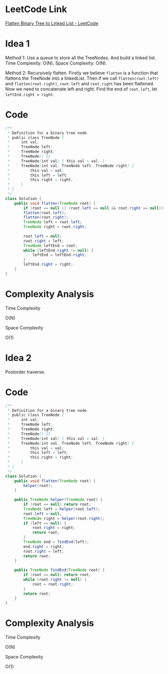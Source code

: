 # LeetCode Link

[Flatten Binary Tree to Linked List - LeetCode](https://leetcode.com/problems/flatten-binary-tree-to-linked-list/)

# Idea 1

Method 1: Use a queue to store all the TreeNodes. And build a linked list. Time Complexity: O(N), Space Complexity: O(N).

Method 2: Recursively flatten. Firstly we believe `flatten` is a function that flattens the TreeNode into a linkedList. Then if we call `flatten(root.left)` and `flatten(root.right)`, `root.left` and `root.right` has been flattened. Now we need to concatenate left and right. Find the end of `root.left`, let `leftEnd.right = right`.

# Code

```java
/**
 * Definition for a binary tree node.
 * public class TreeNode {
 *     int val;
 *     TreeNode left;
 *     TreeNode right;
 *     TreeNode() {}
 *     TreeNode(int val) { this.val = val; }
 *     TreeNode(int val, TreeNode left, TreeNode right) {
 *         this.val = val;
 *         this.left = left;
 *         this.right = right;
 *     }
 * }
 */
class Solution {
    public void flatten(TreeNode root) {
        if (root == null || (root.left == null && root.right == null)) return ;
        flatten(root.left);
        flatten(root.right);
        TreeNode left = root.left;
        TreeNode right = root.right;
        
        root.left = null;
        root.right = left;
        TreeNode leftEnd = root;
        while (leftEnd.right != null) {
            leftEnd = leftEnd.right;
        }
        leftEnd.right = right;
    }
}
```

# Complexity Analysis

Time Complexity

O(N)

Space Complexity

O(1)



# Idea 2

Postorder traverse.

# Code

```java
/**
 * Definition for a binary tree node.
 * public class TreeNode {
 *     int val;
 *     TreeNode left;
 *     TreeNode right;
 *     TreeNode() {}
 *     TreeNode(int val) { this.val = val; }
 *     TreeNode(int val, TreeNode left, TreeNode right) {
 *         this.val = val;
 *         this.left = left;
 *         this.right = right;
 *     }
 * }
 */
class Solution {
    public void flatten(TreeNode root) {
        helper(root);
    }
    
    public TreeNode helper(TreeNode root) {
        if (root == null) return root;
        TreeNode left = helper(root.left);
        root.left = null;
        TreeNode right = helper(root.right);
        if (left == null) {
            root.right = right;
            return root;
        }
        TreeNode end = findEnd(left);
        end.right = right;
        root.right = left;
        return root;
    }
    
    public TreeNode findEnd(TreeNode root) {
        if (root == null) return root;
        while (root.right != null) {
            root = root.right;
        }
        return root;
    }
}
```

# Complexity Analysis

Time Complexity

O(N)

Space Complexity

O(1)
